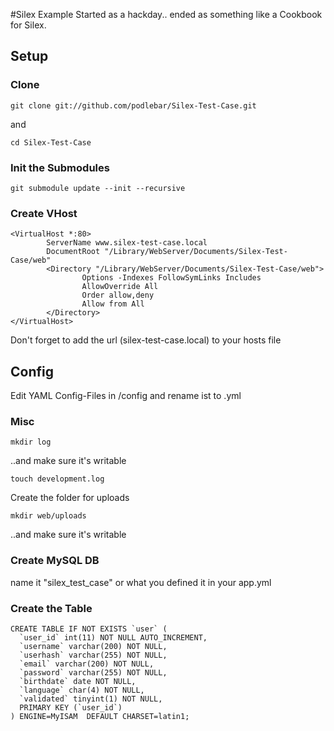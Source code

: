 #Silex Example
Started as a hackday.. ended as something like a Cookbook for Silex.

## Setup

### Clone 
    git clone git://github.com/podlebar/Silex-Test-Case.git

and

    cd Silex-Test-Case
    
### Init the Submodules 
    git submodule update --init --recursive

### Create VHost
    <VirtualHost *:80>
            ServerName www.silex-test-case.local
            DocumentRoot "/Library/WebServer/Documents/Silex-Test-Case/web"
            <Directory "/Library/WebServer/Documents/Silex-Test-Case/web">
                    Options -Indexes FollowSymLinks Includes
                    AllowOverride All
                    Order allow,deny
                    Allow from All
            </Directory>
    </VirtualHost>
    
Don't forget to add the url (silex-test-case.local) to your hosts file 

## Config
Edit YAML Config-Files in /config and rename ist to .yml
        
### Misc
    mkdir log
    
..and make sure it's writable

    touch development.log
    
Create the folder for uploads

    mkdir web/uploads
    
..and make sure it's writable

### Create MySQL DB
name it "silex_test_case" or what you defined it in your app.yml

### Create the Table
    CREATE TABLE IF NOT EXISTS `user` (
      `user_id` int(11) NOT NULL AUTO_INCREMENT,
      `username` varchar(200) NOT NULL,
      `userhash` varchar(255) NOT NULL,
      `email` varchar(200) NOT NULL,
      `password` varchar(255) NOT NULL,
      `birthdate` date NOT NULL,
      `language` char(4) NOT NULL,
      `validated` tinyint(1) NOT NULL,
      PRIMARY KEY (`user_id`)
    ) ENGINE=MyISAM  DEFAULT CHARSET=latin1;


